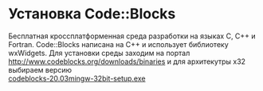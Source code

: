 # Установка Code::Blocks
Бесплатная кроссплатформенная среда разработки на языках C, C++ и Fortran. Code::Blocks написана на С++ и использует библиотеку wxWidgets.
Для установки среды заходим на портал http://www.codeblocks.org/downloads/binaries и для архитекутры x32 выбираем версию  
[codeblocks-20.03mingw-32bit-setup.exe](https://www.fosshub.com/Code-Blocks.html?dwl=codeblocks-20.03mingw-32bit-setup.exe)

